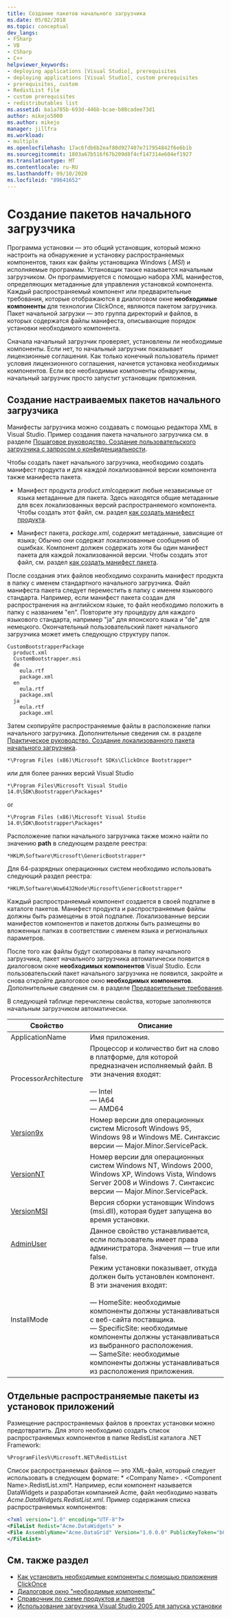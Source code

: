 ```yaml
---
title: Создание пакетов начального загрузчика
ms.date: 05/02/2018
ms.topic: conceptual
dev_langs:
- FSharp
- VB
- CSharp
- C++
helpviewer_keywords:
- deploying applications [Visual Studio], prerequisites
- deploying applications [Visual Studio], custom prerequisites
- prerequisites, custom
- RedistList file
- custom prerequisites
- redistributables list
ms.assetid: ba1a785b-693d-446b-bcae-b88cadee73d1
author: mikejo5000
ms.author: mikejo
manager: jillfra
ms.workload:
- multiple
ms.openlocfilehash: 17ac6fdb6b2eaf80d927407e717954842f6e6b1b
ms.sourcegitcommit: 1803a67b516f67b209d8f4cf147314e604ef1927
ms.translationtype: MT
ms.contentlocale: ru-RU
ms.lasthandoff: 09/10/2020
ms.locfileid: "89641652"
---
```

# <a name="create-bootstrapper-packages"></a>Создание пакетов начального загрузчика
Программа установки — это общий установщик, который можно настроить на обнаружение и установку распространяемых компонентов, таких как файлы установщика Windows (*.MSI*) и исполняемые программы. Установщик также называется начальным загрузчиком. Он программируется с помощью набора XML манифестов, определяющих метаданные для управления установкой компонента.  Каждый распространяемый компонент или предварительные требования, которые отображаются в диалоговом окне **необходимые компоненты** для технологии ClickOnce, являются пакетом загрузчика. Пакет начальной загрузки — это группа директорий и файлов, в которых содержатся файлы манифеста, описывающие порядок установки необходимого компонента.

Сначала начальный загрузчик проверяет, установлены ли необходимые компоненты. Если нет, то начальный загрузчик показывает лицензионные соглашения. Как только конечный пользователь примет условия лицензионного соглашения, начнется установка необходимых компонентов. Если все необходимые компоненты обнаружены, начальный загрузчик просто запустит установщик приложения.

## <a name="create-custom-bootstrapper-packages"></a>Создание настраиваемых пакетов начального загрузчика
Манифесты загрузчика можно создавать с помощью редактора XML в Visual Studio. Пример создания пакета начального загрузчика см. в разделе [Пошаговое руководство. Создание пользовательского загрузчика с запросом о конфиденциальности](../deployment/walkthrough-creating-a-custom-bootstrapper-to-show-a-privacy-prompt.md).

Чтобы создать пакет начального загрузчика, необходимо создать манифест продукта и для каждой локализованной версии компонента также манифеста пакета.

* Манифест продукта *product.xml*содержит любые независимые от языка метаданные для пакета. Здесь находятся общие метаданные для всех локализованных версий распространяемого компонента.  Чтобы создать этот файл, см. раздел [как создать манифест продукта](../deployment/how-to-create-a-product-manifest.md).

* Манифест пакета, *package.xml*, содержит метаданные, зависящие от языка; Обычно они содержат локализованные сообщения об ошибках. Компонент должен содержать хотя бы один манифест пакета для каждой локализованной версии. Чтобы создать этот файл, см. раздел [как создать манифест пакета](../deployment/how-to-create-a-package-manifest.md).

После создания этих файлов необходимо сохранить манифест продукта в папку с именем стандартного начального загрузчика. Файл манифеста пакета следует переместить в папку с именем языкового стандарта. Например, если манифест пакета создан для распространения на английском языке, то файл необходимо положить в папку с названием "en". Повторите эту процедуру для каждого языкового стандарта, например "ja" для японского языка и "de" для немецкого. Окончательный пользовательский пакет начального загрузчика может иметь следующую структуру папок.

```
CustomBootstrapperPackage
  product.xml
  CustomBootstrapper.msi
  de
    eula.rtf
    package.xml
  en
    eula.rtf
    package.xml
  ja
    eula.rtf
    package.xml
```

Затем скопируйте распространяемые файлы в расположение папки начального загрузчика. Дополнительные сведения см. в разделе [Практическое руководство. Создание локализованного пакета начального загрузчика](../deployment/how-to-create-a-localized-bootstrapper-package.md).

```
*\Program Files (x86)\Microsoft SDKs\ClickOnce Bootstrapper*
```

или для более ранних версий Visual Studio

```
*\Program Files\Microsoft Visual Studio 14.0\SDK\Bootstrapper\Packages*
```

or

```
*\Program Files (x86)\Microsoft Visual Studio 14.0\SDK\Bootstrapper\Packages*
```

Расположение папки начального загрузчика также можно найти по значению **path** в следующем разделе реестра:

```
*HKLM\Software\Microsoft\GenericBootstrapper*
```

Для 64-разрядных операционных систем необходимо использовать следующий раздел реестра:

```
*HKLM\Software\Wow6432Node\Microsoft\GenericBootstrapper*
```

Каждый распространяемый компонент создается в своей подпапке в каталоге пакетов. Манифест продукта и распространяемые файлы должны быть размещены в этой подпапке. Локализованные версии манифестов компонентов и пакетов должны быть размещены во вложенных папках в соответствии с именем языка и региональных параметров.

После того как файлы будут скопированы в папку начального загрузчика, пакет начального загрузчика автоматически появится в диалоговом окне **необходимых компонентов** Visual Studio. Если пользовательский пакет начального загрузчика не появился, закройте и снова откройте диалоговое окно **необходимых компонентов**. Дополнительные сведения см. в разделе [Предварительные требования](../ide/reference/prerequisites-dialog-box.md).

В следующей таблице перечислены свойства, которые заполняются начальным загрузчиком автоматически.

|Свойство|Описание|
|--------------|-----------------|
|ApplicationName|Имя приложения.|
|ProcessorArchitecture|Процессор и количество бит на слово в платформе, для которой предназначен исполняемый файл. В эти значения входят:<br /><br /> — Intel<br />— IA64<br />— AMD64|
|[Version9x](/windows/desktop/Msi/version9x)|Номер версии для операционных систем Microsoft Windows 95, Windows 98 и Windows ME. Синтаксис версии — Major.Minor.ServicePack.|
|[VersionNT](/windows/desktop/Msi/versionnt)|Номер версии для операционных систем Windows NT, Windows 2000, Windows XP, Windows Vista, Windows Server 2008 и Windows 7. Синтаксис версии — Major.Minor.ServicePack.|
|[VersionMSI](/windows/desktop/Msi/versionmsi)|Версия сборки установщик Windows (msi.dll), которая будет запущена во время установки.|
|[AdminUser](/windows/desktop/Msi/adminuser)|Данное свойство устанавливается, если пользователь имеет права администратора. Значения — true или false.|
|InstallMode|Режим установки показывает, откуда должен быть установлен компонент. В эти значения входят:<br /><br /> — HomeSite: необходимые компоненты должны устанавливаться с веб-сайта поставщика.<br />— SpecificSite: необходимые компоненты должны устанавливаться из выбранного расположения.<br />— SameSite: необходимые компоненты должны устанавливаться из расположения приложения.|

## <a name="separate-redistributables-from-application-installations"></a>Отдельные распространяемые пакеты из установок приложений
Размещение распространяемых файлов в проектах установки можно предотвратить. Для этого необходимо создать список распространяемых компонентов в папке RedistList каталога .NET Framework:

`%ProgramFiles%\Microsoft.NET\RedistList`

Список распространяемых файлов — это XML-файл, который следует использовать в следующем формате: * \<Company Name> . \<Component Name>.RedistList.xml*. Например, если компонент называется DataWidgets и разработан компанией Acme, файл необходимо назвать *Acme.DataWidgets.RedistList.xml*. Пример содержания списка распространяемых компонентов:

```xml
<?xml version="1.0" encoding="UTF-8"?>
<FileList Redist="Acme.DataWidgets" >
<File AssemblyName="Acme.DataGrid" Version="1.0.0.0" PublicKeyToken="b03f5f7f11d50a3a" Culture="neutral" ProcessorArchitecture="MSIL" InGAC="true" />
</FileList>
```

## <a name="see-also"></a>См. также раздел
- [Как установить необходимые компоненты с помощью приложения ClickOnce](../deployment/how-to-install-prerequisites-with-a-clickonce-application.md)
- [Диалоговое окно "необходимые компоненты"](../ide/reference/prerequisites-dialog-box.md)
- [Справочник по схеме продуктов и пакетов](../deployment/product-and-package-schema-reference.md)
- [Использование загрузчика Visual Studio 2005 для запуска установки](/archive/msdn-magazine/2004/october/visual-studio-2005-bootstrapper-start-kick-your-installation)